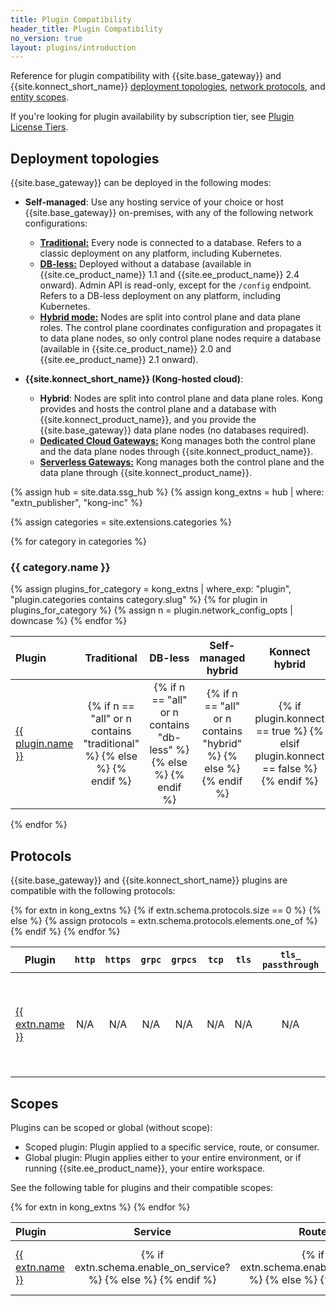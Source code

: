 ```yaml
---
title: Plugin Compatibility
header_title: Plugin Compatibility
no_version: true
layout: plugins/introduction
---
```


Reference for plugin compatibility with {{site.base_gateway}} and {{site.konnect_short_name}} [deployment topologies](#deployment-topologies), [network protocols](#protocols), and [entity scopes](#scopes).

If you're looking for plugin availability by subscription tier, see [Plugin License Tiers](/hub/plugins/license-tiers/).

## Deployment topologies

{{site.base_gateway}} can be deployed in the following modes:

* **Self-managed**: Use any hosting service of your choice or host {{site.base_gateway}} on-premises,
with any of the following network configurations:
    * [**Traditional:**](/gateway/latest/production/deployment-topologies/traditional/)
    Every node is connected to a database. Refers to a classic
    deployment on any platform, including Kubernetes.
    * [**DB-less:**](/gateway/latest/production/deployment-topologies/db-less-and-declarative-config/) 
    Deployed without a database (available in {{site.ce_product_name}}
    1.1 and {{site.ee_product_name}} 2.4 onward). Admin API is read-only,
    except for the `/config` endpoint. Refers to a DB-less deployment on any
    platform, including Kubernetes.
    * [**Hybrid mode:**](/gateway/latest/production/deployment-topologies/hybrid-mode/) 
    Nodes are split into control plane and data plane roles.
    The control plane coordinates configuration and propagates it to data plane
    nodes, so only control plane nodes require a database
    (available in {{site.ce_product_name}} 2.0 and {{site.ee_product_name}} 2.1 onward).

* **{{site.konnect_short_name}} (Kong-hosted cloud)**: 
  * **Hybrid**: Nodes are split into control plane and
data plane roles. Kong provides and hosts the control plane and a database with
{{site.konnect_product_name}}, and you provide the {{site.base_gateway}} data plane nodes (no databases required).
  * [**Dedicated Cloud Gateways:**](/konnect/gateway-manager/dedicated-cloud-gateways/) 
  Kong manages both the control plane and the data plane nodes through {{site.konnect_product_name}}.
  * [**Serverless Gateways:**](/konnect/gateway-manager/serverless-gateways/) 
  Kong manages both the control plane and the data plane through {{site.konnect_product_name}}.

{% assign hub = site.data.ssg_hub %}
{% assign kong_extns = hub | where: "extn_publisher", "kong-inc" %}

{% assign categories = site.extensions.categories %}

{% for category in categories %}
<h3 id="{{ category.slug }}">
  {{ category.name }}
</h3>

<table>
  <thead>
      <th style="text-align: left; width: 10%">Plugin</th>
      <th style="text-align: center">Traditional</th>
      <th style="text-align: center">DB-less</th>
      <th style="text-align: center">Self-managed hybrid</th>
      <th style="text-align: center">Konnect hybrid </th>
      <th style="text-align: center">Dedicated Cloud Gateways</th>
      <th style="text-align: center">Serverless Gateways</th>
      <th style="text-align: left; width: 35%">Notes</th>
  </thead>
  <tbody>
    {% assign plugins_for_category = kong_extns | where_exp: "plugin", "plugin.categories contains category.slug" %}
    {% for plugin in plugins_for_category %}
      {% assign n = plugin.network_config_opts | downcase %}
      <tr>
        <td>
          <a href="{{plugin.url}}">{{ plugin.name }}</a>
        </td>
        <td style="text-align: center">
          {% if n == "all" or n contains "traditional" %}
            <i class="fa fa-check"></i>
          {% else %}
            <i class="fa fa-times"></i>
          {% endif %}
        </td>
        <td style="text-align: center">
          {% if n == "all" or n contains "db-less" %}
            <i class="fa fa-check"></i>
          {% else %}
            <i class="fa fa-times"></i>
          {% endif %}
        </td>
        <td style="text-align: center">
          {% if n == "all" or n contains "hybrid" %}
            <i class="fa fa-check"></i>
          {% else %}
            <i class="fa fa-times"></i>
          {% endif %}
        </td>
         <td style="text-align: center">
          {% if plugin.konnect == true %}
            <i class="fa fa-check"></i>
          {% elsif plugin.konnect == false %}
            <i class="fa fa-times"></i>
          {% endif %}
        </td>
        <td style="text-align: center">
          {% if plugin.cloud_gateways == false or plugin.konnect == false %}
            <i class="fa fa-times"></i>
          {% else %}
            <i class="fa fa-check"></i>
          {% endif %}
        </td>
        <td style="text-align: center">
          {% if plugin.serverless_gateways == false or plugin.konnect == false %}
            <i class="fa fa-times"></i>
          {% else %}
            <i class="fa fa-check"></i>
          {% endif %}
        </td>
        <td>
          {{ plugin.notes | markdownify }}
        </td>
      </tr>
    {% endfor %}
  </tbody>
</table>

{% endfor %}

## Protocols

{{site.base_gateway}} and {{site.konnect_short_name}} plugins are compatible with the following protocols:

<table class="table-sticky">
  <thead>
      <th>Plugin</th>
      <th><code>http</code></th>
      <th><code>https</code></th>
      <th><code>grpc</code></th>
      <th><code>grpcs</code></th>
      <th><code>tcp</code></th>
      <th><code>tls</code></th>
      <th><code>tls_ passthrough</code></th>
      <th><code>udp</code></th>
      <th><code>ws</code></th>
      <th><code>wss</code></th>
  </thead>
  <tbody>
  {% for extn in kong_extns %}
    <tr>
      <td>
      <a href="{{extn.url}}">{{ extn.name }}</a>
      </td>
      {% if extn.schema.protocols.size == 0 %}
        <td style="text-align: center">N/A</td>
        <td style="text-align: center">N/A</td>
        <td style="text-align: center">N/A</td>
        <td style="text-align: center">N/A</td>
        <td style="text-align: center">N/A</td>
        <td style="text-align: center">N/A</td>
        <td style="text-align: center">N/A</td>
        <td style="text-align: center">N/A</td>
        <td style="text-align: center">N/A</td>
        <td style="text-align: center">N/A</td>
      {% else %}
      {% assign protocols = extn.schema.protocols.elements.one_of %}
        <td style="text-align: center"> 
          {% if protocols contains "http" %}
            <i class="fa fa-check"></i>
          {% else %}
            <i class="fa fa-times"></i>
          {% endif %}
        </td>
        <td style="text-align: center">
          {% if protocols contains "https" %}
            <i class="fa fa-check"></i>
          {% else %}
            <i class="fa fa-times"></i>
          {% endif %}
        </td>
        <td style="text-align: center">
          {% if protocols contains "grpc" %}
            <i class="fa fa-check"></i>
          {% else %}
            <i class="fa fa-times"></i>
          {% endif %}  
        </td>
        <td style="text-align: center">
          {% if protocols contains "grpcs" %}
            <i class="fa fa-check"></i>
          {% else %}
            <i class="fa fa-times"></i>
          {% endif %}  
        </td>
        <td style="text-align: center">
          {% if protocols contains "tcp" %}
            <i class="fa fa-check"></i>
          {% else %}
            <i class="fa fa-times"></i>
          {% endif %}  
        </td>
        <td style="text-align: center">
          {% if protocols contains "tls" %}
            <i class="fa fa-check"></i>
          {% else %}
            <i class="fa fa-times"></i>
          {% endif %}  
        </td>
        <td style="text-align: center">
          {% if protocols contains "tls_passthrough" %}
            <i class="fa fa-check"></i>
          {% else %}
            <i class="fa fa-times"></i>
          {% endif %}  
        </td>
        <td style="text-align: center">
          {% if protocols contains "udp" %}
            <i class="fa fa-check"></i>
          {% else %}
            <i class="fa fa-times"></i>
          {% endif %}  
        </td>
        <td style="text-align: center">
          {% if protocols contains "ws" %}
            <i class="fa fa-check"></i>
          {% else %}
            <i class="fa fa-times"></i>
          {% endif %}  
        </td>
        <td style="text-align: center">
          {% if protocols contains "wss" %}
            <i class="fa fa-check"></i>
          {% else %}
            <i class="fa fa-times"></i>
          {% endif %}  
        </td>
      {% endif %}
    </tr>
  {% endfor %}
  </tbody>
</table>

## Scopes

Plugins can be scoped or global (without scope):
* Scoped plugin: Plugin applied to a specific service, route, or consumer.
* Global plugin: Plugin applies either to your entire environment, or if running {{site.ee_product_name}}, your entire workspace.

See the following table for plugins and their compatible scopes:
<table class="table-sticky">
  <thead>
      <th style="text-align: left; width: 10%">Plugin</th>
      <th style="text-align: center">Service</th>
      <th style="text-align: center">Route</th>
      <th style="text-align: center">Consumer</th>
      <th style="text-align: center">Consumer group</th>
      <th style="text-align: center">Global</th>
  </thead>
  <tbody>
    {% for extn in kong_extns %}
      <tr>
        <td>
        <a href="{{extn.url}}">{{ extn.name }}</a>
        </td>
        <td style="text-align: center"> 
          {% if extn.schema.enable_on_service? %}
            <i class="fa fa-check"></i>
          {% else %}
            <i class="fa fa-times"></i>
          {% endif %}
        </td>
        <td style="text-align: center"> 
          {% if extn.schema.enable_on_route? %}
            <i class="fa fa-check"></i>
          {% else %}
            <i class="fa fa-times"></i>
          {% endif %}
        </td>
        <td style="text-align: center"> 
          {% if extn.schema.enable_on_consumer? %}
            <i class="fa fa-check"></i>
          {% else %}
            <i class="fa fa-times"></i>
          {% endif %}
        </td>
        <td style="text-align: center"> 
          {% if extn.schema.enable_on_consumer_group? %}
            <i class="fa fa-check"></i>
          {% else %}
            <i class="fa fa-times"></i>
          {% endif %}
        </td>
        <td style="text-align: center"> 
          {% if extn.schema.global? %}
            <i class="fa fa-check"></i>
          {% else %}
            <i class="fa fa-times"></i>
          {% endif %}
        </td>
      </tr>
    {% endfor %}
  </tbody>
</table>
